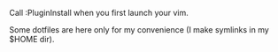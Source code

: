 Call :PluginInstall when you first launch your vim.

Some dotfiles are here only for my convenience (I make symlinks in my $HOME dir).

